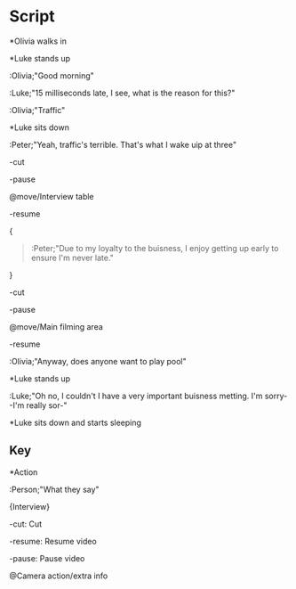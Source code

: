 # Script
\*Olivia walks in

\*Luke stands up

:Olivia;"Good morning"

:Luke;"15 milliseconds late, I see, what is the reason for this?"

:Olivia;"Traffic"

\*Luke sits down

:Peter;"Yeah, traffic's terrible. That's what I wake uip at three"

-cut

-pause

@move/Interview table

-resume

{

> :Peter;"Due to my loyalty to the buisness, I enjoy getting up early to ensure I'm never late."
  
}

-cut

-pause

@move/Main filming area

-resume

:Olivia;"Anyway, does anyone want to play pool"

\*Luke stands up

:Luke;"Oh no, I couldn't I have a very important buisness metting. I'm sorry--I'm really sor-"

\*Luke sits down and starts sleeping

## Key
\*Action

:Person;"What they say"

{Interview}

-cut: Cut

-resume: Resume video

-pause: Pause video

@Camera action/extra info
